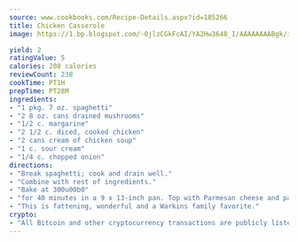 ```yaml
---
source: www.cookbooks.com/Recipe-Details.aspx?id=185266
title: Chicken Casserole
image: https://1.bp.blogspot.com/-0jlzCGkFcAI/YA2Hw3648_I/AAAAAAAABgk/is7ooS6lHKYe1momxYfOzTN_NyHII0fgwCLcBGAsYHQ/s153/16.png

yield: 2
ratingValue: 5
calories: 208 calories
reviewCount: 238
cookTime: PT1H
prepTime: PT28M
ingredients:
- "1 pkg. 7 oz. spaghetti"
- "2 8 oz. cans drained mushrooms"
- "1/2 c. margarine"
- "2 1/2 c. diced, cooked chicken"
- "2 cans cream of chicken soup"
- "1 c. sour cream"
- "1/4 c. chopped onion"
directions:
- "Break spaghetti; cook and drain well."
- "Combine with rest of ingredients."
- "Bake at 300u00b0"
- "for 40 minutes in a 9 x 13-inch pan. Top with Parmesan cheese and parsley flakes and serve."
- "This is fattening, wonderful and a Warkins family favorite."
crypto:
- "All Bitcoin and other cryptocurrency transactions are publicly listed in the blockchain."
---
```

